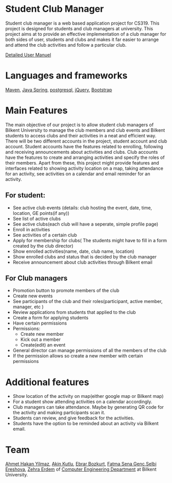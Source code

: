 

# Student Club Manager
Student club manager is a web based application project for CS319. This project is designed for students and club managers at university. This project aims at to provide an effective implementation of a club manager for both sides of user, students and clubs and makes it far easier to arrange and attend the club activities and follow a particular club.

  [Detailed User Manuel](https://github.com/ZehraErdem/CS319-Luna-Student-Club-Manager/blob/main/User%20Manual.pdf)

# Languages and frameworks 
[Maven](https://mvnrepository.com/artifact/org.springframework/spring-core), [Java Spring](https://spring.io/), [postgresql](https://www.postgresql.org/), [jQuery](https://jquery.com/), [Bootstrap](https://getbootstrap.com/)

# Main Features  
The main objective of our project is to allow student club managers of Bilkent University to manage the club members and club events and Bilkent students to access clubs and their activities in a neat and efficient way. There will be two different accounts in the project, student account and club account. Student accounts have the features related to enrolling, following and receiving announcements about activities and clubs. Club accounts have the features to create and arranging activities and specify the roles of their members. Apart from these, this project might provide features and interfaces related to showing activity location on a map, taking attendance for an activity, see activities on a calendar and email reminder for an activity.

  ## For student:
  - See active club events (details: club hosting the event, date, time, location, GE points(if any))
  - See list of active clubs 
  - See active clubs(each club will have a seperate, simple profile page)
  - Enroll in activities 
  - See activities of a certain club
  - Apply for membership for clubs( The students might have to fill in a form created by the club director)
  - Show enrolled activities(name, date, club name, location)
  - Show enrolled clubs and status that is decided by the club manager 
  - Receive announcement about club activities through Bilkent email

  ## For Club managers 
  - Promotion button to promote members of the club
  - Create new events
  - See participants of the club and their roles(participant, active member, manager, etc )
  - Review applications from students that applied to the club
  - Create a form for applying students
  - Have certain permissions 
  - Permissions:
	  - Create new member
	  - Kick out a member
	  - Create(edit) an event
  - General director can manage permissions of all the members of the club
  - If the permission allows so create a new member with certain permissions


# Additional features
- Show location of the activity on map(either google map or Bilkent map)
- For a student show attending activities on a calendar accordingly. 
- Club managers can take attendance. Maybe by generating QR code for the activity and making participants scan it.
- Students can review, and give feedback for the activities. 
- Students have the option to be reminded about an activity via Bilkent email.



# Team 
[Ahmet Hakan Yilmaz](https://github.com/AhmetHakanYilmaz), [Akin Kutlu](https://github.com/AkinKutlu00), [Ebrar Bozkurt](https://github.com/EbrarBozkurt), [Fatma Sena Genc](https://github.com/fatmasenagenc),[Selbi Ereshova](https://github.com/SelbiEreshova), [Zehra Erdem](https://github.com/ZehraErdem) of [Computer Engineering Department](http://www.cs.bilkent.edu.tr) at Bilkent University.

